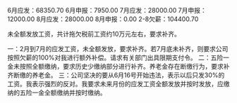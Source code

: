 6月应发：68350.70
6月申报：7950.00
7月应发：28000.00
7月申报：12000.00
8月应发：28000.00
8月申报：0.00
2-8欠薪：104400.70

未全额发放工资，共计拖欠税前工资约10万元左右，要求补齐。

一：2月到7月的应发工资，未全额发放，要求补齐。若7月底未补齐，则要求公司按照欠薪的100%对我进行额外补偿。请求有关部门出具限期支付令。
二：五险一金未按照全额缴纳，要求历史少缴纳部分进行补齐。养老金存在断缴行为，要求补齐断缴的养老金。
三：公司坚决的要从6月16号开始违法，表示以后只发30%的工资。我表示强烈的反对。我要求未来月份的应发工资全额发放并按时发放，应缴纳的五险一金全额缴纳并按时缴纳。
